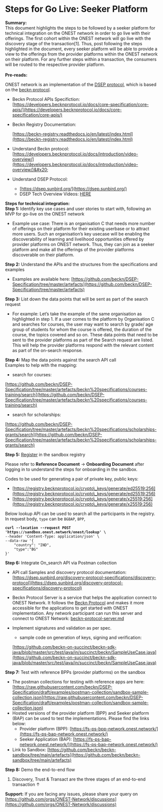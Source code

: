 # Steps for Go Live: Seeker Platform

**Summary:**\
This document highlights the steps to be followed by a seeker platform for technical integration on the ONEST network in order to go live with their offerings. The first cohort within the ONEST network will go live with the discovery stage of the transaction\[1]. Thus, post following the steps highlighted in the document, every seeker platform will be able to provide a view to the offerings from the provider platforms within the ONEST network on their platform. For any further steps within a transaction, the consumers will be routed to the respective provider platform.\
\
**Pre-reads:**

ONEST network is an implementation of the [DSEP protocol](https://github.com/beckn/DSEP-Specification), which is based on the [beckn protocol](https://becknprotocol.io/).

* Beckn Protocol APIs Specifiction: [https://developers.becknprotocol.io/docs/core-specification/core-apis/](https://developers.becknprotocol.io/docs/core-specification/core-apis/)
*   Beckn Registry Documentation:

    [https://beckn-registry.readthedocs.io/en/latest/index.html](https://beckn-registry.readthedocs.io/en/latest/index.html)
* Understand Beckn protocol: [https://developers.becknprotocol.io/docs/introduction/video-overview/](https://developers.becknprotocol.io/docs/introduction/video-overview/)&#x20;
* Understand DSEP Protocol:
  * [https://dsep.sunbird.org/](https://dsep.sunbird.org/)
  * DSEP Tech Overview Videos: [HERE](https://drive.google.com/drive/folders/18mwSy3u-MSj1FpU7i79e39h0x6ylins7?usp=sharing)

**Steps for technical integration:**\
**Step 1:** Identify key use cases and user stories to start with, following an MVP for go-live on the ONEST network

* Example use case: There is an organisation C that needs more number of offerings on their platform for their existing userbase or to attract more users. Such an organisation’s key usecase will be enabling the discoverability of learning and livelihood opportunities offered by provider platforms on ONEST network. Thus, they can join as a seeker platform and make all the offerings of the provider platforms discoverable on their platform.

**Step 2:** Understand the APIs and the structures from the specifications and examples

* Examples are available here: [https://github.com/beckn/DSEP-Specification/tree/master/artefacts](https://github.com/beckn/DSEP-Specification/tree/master/artefacts)

**Step 3:** List down the data points that will be sent as part of the search request

* For example: Let’s take the example of the same organisation as highlighted in step 1. If a user comes to the platform by Organisation C and searches for courses, the user may want to search by grade/ age group of students for whom the course is offered, the duration of the course, the topics covered and so on. These data points that need to be sent to the provider platforms as part of the Search request are listed. This will help the provider platforms respond with the relevant content as part of the on-search response.

**Step 4:** Map the data points against the search API call\
Examples to help with the mapping:

* search for courses:

[https://github.com/beckn/DSEP-Specification/tree/master/artefacts/beckn%20specifications/courses-training/search](https://github.com/beckn/DSEP-Specification/tree/master/artefacts/beckn%20specifications/courses-training/search)

* search for scholarships:

[https://github.com/beckn/DSEP-Specification/tree/master/artefacts/beckn%20specifications/scholarships-grants/search](https://github.com/beckn/DSEP-Specification/tree/master/artefacts/beckn%20specifications/scholarships-grants/search)

**Step 5:** [Register](https://sandbox.onest.network) in the sandbox registry

Please refer to **Reference Document** -> **Onboarding Document** after logging in to understand the steps for onboarding in the sandbox.

Codes to be used for generating a pair of private key, public keys:

* [https://registry.becknprotocol.io/crypto\_keys/generate/ed25519:256](https://registry.becknprotocol.io/crypto\_keys/generate/ed25519:256)
* [https://registry.becknprotocol.io/crypto\_keys/generate/x25519:256](https://registry.becknprotocol.io/crypto\_keys/generate/x25519:256)

Below lookup API can be used to search all the participants in the registry. In request body, `type` can be `BGBAP`, `BPP`,&#x20;

<pre data-title="Example registry lookup that returns the BGs in the network"><code><strong>curl --location --request POST 'https://sandbox.onest.network/onest/lookup' \
</strong>--header 'Content-Type: application/json' \
--data-raw '{
    "country": "IND",
    "type":"BG"
}'
</code></pre>

**Step 6:** Integrate On\_search API via Postman collection

* API call Samples and discovery protocol documentation: [https://dsep.sunbird.org/discovery-protocol-specifications/discovery-protocol](https://dsep.sunbird.org/discovery-protocol-specifications/discovery-protocol)
* Beckn Protocol Server is a service that helps the application connect to ONEST Network. It follows the [Beckn Protocol](https://beckn.network/protocol) and makes it more accessible for the applications to get started with ONEST implementation. Any network participant can run this server and connect to ONEST Network: [beckn-protocol-server.md](integration-of-open-source-adaptors/beckn-protocol-server.md "mention")
*   Implement signatures and validation as per spec.

    * sample code on generation of keys, signing and verification:

    [https://github.com/beckn-on-succinct/beckn-sdk-java/blob/master/src/test/java/in/succinct/beckn/SampleUseCase.java](https://github.com/beckn-on-succinct/beckn-sdk-java/blob/master/src/test/java/in/succinct/beckn/SampleUseCase.java)

**Step 7:** Test with reference BPPs (provider platforms) on the sandbox

* The postman collections for testing with reference apps are here: [https://raw.githubusercontent.com/beckn/DSEP-Specification/draft/examples/postman-collection/sandbox-sample-collection.json](https://raw.githubusercontent.com/beckn/DSEP-Specification/draft/examples/postman-collection/sandbox-sample-collection.json)
* Hosted versions of the provider platform (BPP) and Seeker platform (BAP) can be used to test the implementations. Please find the links below:
  * Provider platform (BPP): [https://fs-ps-bpp-network.onest.network/](https://fs-ps-bap-network.onest.network/)
  * Seeker Application (BAP): [https://fs-ps-bap-network.onest.network/](https://fs-ps-bap-network.onest.network/)
* Link to Sandbox: [https://github.com/beckn/beckn-sandbox/tree/main/artefacts](https://github.com/beckn/beckn-sandbox/tree/main/artefacts)

**Step 8:** Demo the end-to-end flow

1. Discovery, Trust & Transact are the three stages of an end-to-end transaction ↑

**Support:** If you are facing any issues, please share your query on [https://github.com/orgs/ONEST-Network/discussions](https://github.com/orgs/ONEST-Network/discussions)

